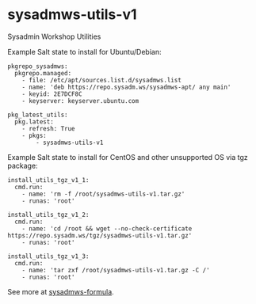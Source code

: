 # sysadmws-utils-v1
Sysadmin Workshop Utilities

Example Salt state to install for Ubuntu/Debian:
```
pkgrepo_sysadmws:
  pkgrepo.managed:
    - file: /etc/apt/sources.list.d/sysadmws.list
    - name: 'deb https://repo.sysadm.ws/sysadmws-apt/ any main'
    - keyid: 2E7DCF8C
    - keyserver: keyserver.ubuntu.com

pkg_latest_utils:
  pkg.latest:
    - refresh: True
    - pkgs:
        - sysadmws-utils-v1
```

Example Salt state to install for CentOS and other unsupported OS via tgz package:
```
install_utils_tgz_v1_1:
  cmd.run:
    - name: 'rm -f /root/sysadmws-utils-v1.tar.gz'
    - runas: 'root'

install_utils_tgz_v1_2:
  cmd.run:
    - name: 'cd /root && wget --no-check-certificate https://repo.sysadm.ws/tgz/sysadmws-utils-v1.tar.gz'
    - runas: 'root'

install_utils_tgz_v1_3:
  cmd.run:
    - name: 'tar zxf /root/sysadmws-utils-v1.tar.gz -C /'
    - runas: 'root'
```

See more at [sysadmws-formula](https://github.com/sysadmws/sysadmws-formula/blob/master/sysadmws-utils/sysadmws-utils.sls).

